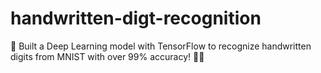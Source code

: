 # handwritten-digt-recognition
🚀 Built a Deep Learning model with TensorFlow to recognize handwritten digits from MNIST with over 99% accuracy! 🧠✨
